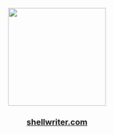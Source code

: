 <p align="center">
  <img src="https://c.tenor.com/xeWb5J8fqKsAAAAd/tenor.gif" height="200" />
</p>

<h3 align="center">
  <a href="https://shellwriter.com/">shellwriter.com</a>
</h3>